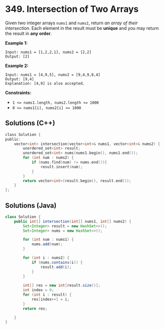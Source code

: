 # 349. Intersection of Two Arrays

Given two integer arrays `nums1` and `nums2`, return *an array of their intersection*. Each element in the result must be **unique** and you may return the result in **any order**.

 

**Example 1:**

```
Input: nums1 = [1,2,2,1], nums2 = [2,2]
Output: [2]
```

**Example 2:**

```
Input: nums1 = [4,9,5], nums2 = [9,4,9,8,4]
Output: [9,4]
Explanation: [4,9] is also accepted.
```

 

**Constraints:**

- `1 <= nums1.length, nums2.length <= 1000`
- `0 <= nums1[i], nums2[i] <= 1000`



## Solutions (C++)

```c
class Solution {
public:
    vector<int> intersection(vector<int>& nums1, vector<int>& nums2) {
        unordered_set<int> result;
        unordered_set<int> nums(nums1.begin(), nums1.end());
        for (int num : nums2) {
            if (nums.find(num) != nums.end()){
                result.insert(num);
            }
        }
        return vector<int>(result.begin(), result.end());
    }
};
```





## Solutions (Java)

```java
class Solution {
    public int[] intersection(int[] nums1, int[] nums2) {
        Set<Integer> result = new HashSet<>();
        Set<Integer> nums = new HashSet<>();

        for (int num : nums1) {
            nums.add(num);
        }

        for (int i : nums2) {
            if (nums.contains(i)) {
                result.add(i);
            }
        }
        
        int[] res = new int[result.size()];
        int index = 0;
        for (int i : result) {
            res[index++] = i;
        }
        return res;

    }
}
```

